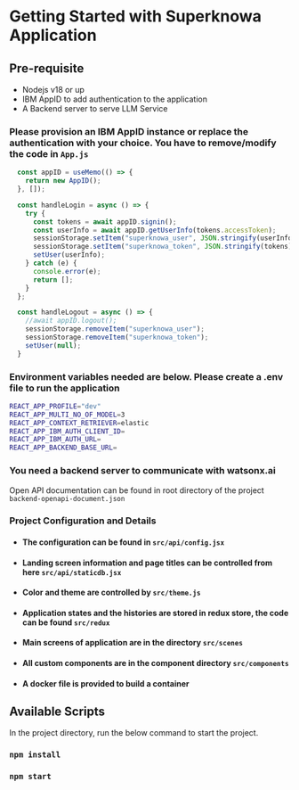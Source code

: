 # Getting Started with Superknowa Application

## Pre-requisite

- Nodejs v18 or up
- IBM AppID to add authentication to the application
- A Backend server to serve LLM Service

### Please provision an IBM AppID instance or replace the authentication with your choice. You have to remove/modify the code in `App.js`

```js
  const appID = useMemo(() => {
    return new AppID();
  }, []);

  const handleLogin = async () => {
    try {
      const tokens = await appID.signin();
      const userInfo = await appID.getUserInfo(tokens.accessToken);
      sessionStorage.setItem("superknowa_user", JSON.stringify(userInfo));
      sessionStorage.setItem("superknowa_token", JSON.stringify(tokens));
      setUser(userInfo);
    } catch (e) {
      console.error(e);
      return [];
    }
  };

  const handleLogout = async () => {
    //await appID.logout();
    sessionStorage.removeItem("superknowa_user");
    sessionStorage.removeItem("superknowa_token");
    setUser(null);
  }
```

### Environment variables needed are below. Please create a .env file to run the application

```sh
REACT_APP_PROFILE="dev"
REACT_APP_MULTI_NO_OF_MODEL=3
REACT_APP_CONTEXT_RETRIEVER=elastic
REACT_APP_IBM_AUTH_CLIENT_ID=
REACT_APP_IBM_AUTH_URL=
REACT_APP_BACKEND_BASE_URL=
```

### You need a backend server to communicate with watsonx.ai

Open API documentation can be found in root directory of the project `backend-openapi-document.json`

### Project Configuration and Details

- #### The configuration can be found in `src/api/config.jsx`

- #### Landing screen information and page titles can be controlled from here `src/api/staticdb.jsx`

- #### Color and theme are controlled by `src/theme.js`

- #### Application states and the histories are stored in redux store, the code can be found `src/redux`

- #### Main screens of application are  in the directory `src/scenes`

- #### All custom components are in the component directory `src/components`

- #### A docker file is provided to build a container

## Available Scripts

In the project directory, run the below command to start the project.

### `npm install`

### `npm start`

